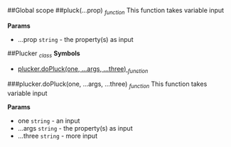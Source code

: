 ##Global scope
<a name="pluck"></a>
##pluck(...prop) <sub>*function*</sub>
This function takes variable input

**Params**

- ...prop `string` - the property(s) as input

<a name="Plucker"></a>

##Plucker <sub>*class*</sub>
**Symbols**  
  * [plucker.doPluck(one, ...args, ...three) <sub>*function*</sub>](#Plucker#doPluck)

<a name="Plucker#doPluck"></a>
###plucker.doPluck(one, ...args, ...three) <sub>*function*</sub>
This function takes variable input

**Params**

- one `string` - an input
- ...args `string` - the property(s) as input
- ...three `string` - more input

